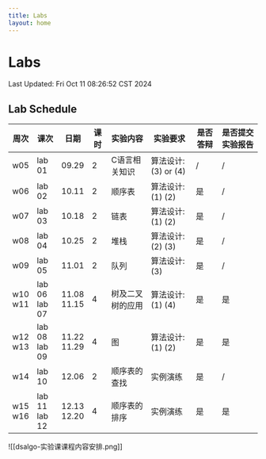 ```yaml
---
title: Labs
layout: home
---
```


# Labs

Last Updated: Fri Oct 11 08:26:52 CST 2024

## Lab Schedule

| 周次         | 课次               | 日期             | 课时  | 实验内容     | 实验要求             | 是否答辩 | 是否提交实验报告 |
| ---------- | ---------------- | -------------- | --- | -------- | ---------------- | ---- | -------- |
| w05        | lab 01           | 09.29          | 2   | C语言相关知识  | 算法设计: (3) or (4) | /    | /        |
| w06        | lab 02           | 10.11          | 2   | 顺序表      | 算法设计: (1) (2)    | 是    | /        |
| w07        | lab 03           | 10.18          | 2   | 链表       | 算法设计: (1) (2)    | 是    | /        |
| w08        | lab 04           | 10.25          | 2   | 堆栈       | 算法设计: (2) (3)    | 是    | /        |
| w09        | lab 05           | 11.01          | 2   | 队列       | 算法设计: (3)        | 是    | /        |
| w10<br>w11 | lab 06<br>lab 07 | 11.08<br>11.15 | 4   | 树及二叉树的应用 | 算法设计: (1) (4)    | 是    | 是        |
| w12<br>w13 | lab 08<br>lab 09 | 11.22<br>11.29 | 4   | 图        | 算法设计: (1) (2)    | 是    | 是        |
| w14        | lab 10           | 12.06          | 2   | 顺序表的查找   | 实例演练             | 是    | /        |
| w15<br>w16 | lab 11<br>lab 12 | 12.13<br>12.20 | 4   | 顺序表的排序   | 实例演练             | 是    | 是        |
![[dsalgo-实验课课程内容安排.png]]
